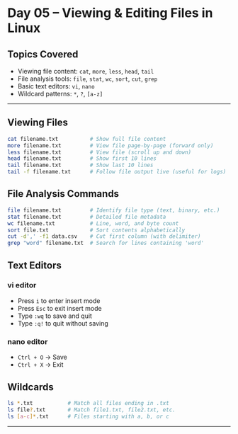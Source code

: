 # Day 05 – Viewing & Editing Files in Linux

## Topics Covered

- Viewing file content: `cat`, `more`, `less`, `head`, `tail`
- File analysis tools: `file`, `stat`, `wc`, `sort`, `cut`, `grep`
- Basic text editors: `vi`, `nano`
- Wildcard patterns: `*`, `?`, `[a-z]`

---

## Viewing Files

```bash
cat filename.txt          # Show full file content
more filename.txt         # View file page-by-page (forward only)
less filename.txt         # View file (scroll up and down)
head filename.txt         # Show first 10 lines
tail filename.txt         # Show last 10 lines
tail -f filename.txt      # Follow file output live (useful for logs)
```

## File Analysis Commands

```bash
file filename.txt         # Identify file type (text, binary, etc.)
stat filename.txt         # Detailed file metadata
wc filename.txt           # Line, word, and byte count
sort file.txt             # Sort contents alphabetically
cut -d',' -f1 data.csv    # Cut first column (with delimiter)
grep "word" filename.txt  # Search for lines containing 'word'
```
## Text Editors

### vi editor

- Press `i` to enter insert mode  
- Press `Esc` to exit insert mode  
- Type `:wq` to save and quit  
- Type `:q!` to quit without saving  

### nano editor

- `Ctrl + O` → Save  
- `Ctrl + X` → Exit  

## Wildcards

```bash
ls *.txt           # Match all files ending in .txt
ls file?.txt       # Match file1.txt, file2.txt, etc.
ls [a-c]*.txt      # Files starting with a, b, or c
```
----
